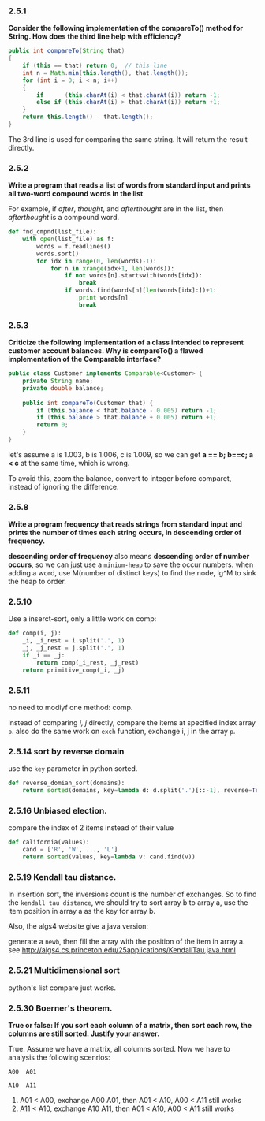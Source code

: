 ### 2.5.1

__Consider the following implementation of the compareTo() method for String. How does the third line help with efficiency?__

```Java
public int compareTo(String that)
{
    if (this == that) return 0;  // this line
    int n = Math.min(this.length(), that.length());
    for (int i = 0; i < n; i++)
    {
        if      (this.charAt(i) < that.charAt(i)) return -1;
        else if (this.charAt(i) > that.charAt(i)) return +1;
    }
    return this.length() - that.length();
}
```

The 3rd line is used for comparing the same string. It will return the result directly.

### 2.5.2

__Write a program that reads a list of words from standard input and prints all two-word compound words in the list__

For example, if _after_, _thought_, and _afterthought_ are in the list, then _afterthought_ is a compound word.

```python
def fnd_cmpnd(list_file):
    with open(list_file) as f:
        words = f.readlines()
        words.sort()
        for idx in range(0, len(words)-1):
            for n in xrange(idx+1, len(words)):
                if not words[n].startswith(words[idx]):
                    break
                if words.find(words[n][len(words[idx]:])+1:
                    print words[n]
                    break
```

### 2.5.3

__Criticize the following implementation of a class intended to represent customer account balances. Why is compareTo() a flawed implementation of the Comparable interface?__

```java
public class Customer implements Comparable<Customer> {
    private String name;
    private double balance;
    
    public int compareTo(Customer that) {
        if (this.balance < that.balance - 0.005) return -1;
        if (this.balance > that.balance + 0.005) return +1; 
        return 0;
    }
}
```

let's assume a is 1.003, b is 1.006, c is 1.009, so we can get __a == b; b==c; a < c__ at the same time, which is wrong.

To avoid this, zoom the balance, convert to integer before comparet, instead of ignoring the difference.

### 2.5.8

__Write a program frequency that reads strings from standard input and prints the number of times each string occurs, in descending order of frequency.__


__descending order of frequency__ also means __descending order of number occurs__, so we can just use a ``minium-heap`` to save the occur numbers. when adding a word, use M(number of distinct keys) to find the node, lg^M to sink the heap to order.

### 2.5.10

Use a inserct-sort, only a little work on comp:
```python
def comp(i, j):
    _i, _i_rest = i.split('.', 1)
    _j, _j_rest = j.split('.', 1)
    if _i == _j:
        return comp(_i_rest, _j_rest)
    return primitive_comp(_i, _j)
```

### 2.5.11

no need to modiyf one method: comp.

instead of comparing _i, j_ directly, compare the items at specified index array ``p``. also do the same work on ``exch`` function, exchange i, j in the array ``p``.


### 2.5.14 sort by reverse domain

use the ``key`` parameter in python sorted.

```python
def reverse_domian_sort(domains):
    return sorted(domains, key=lambda d: d.split('.')[::-1], reverse=True)
```    

### 2.5.16 Unbiased election.

compare the index of 2 items instead of their value
```python
def california(values):
    cand = ['R', 'W', ..., 'L']
    return sorted(values, key=lambda v: cand.find(v))
```    

### 2.5.19 Kendall tau distance.

In insertion sort, the inversions count is the number of exchanges. So to find the ``kendall tau distance``, we should try to sort array b to array a, use the item position in array a as the key for array b.

Also, the algs4 website give a java version:

generate a ``newb``, then fill the array with the position of the item in array a. see http://algs4.cs.princeton.edu/25applications/KendallTau.java.html

### 2.5.21 Multidimensional sort

python's list compare just works.

### 2.5.30 Boerner's theorem.

__True or false: If you sort each column of a matrix, then sort each row, the columns are still sorted. Justify your answer.__

True. Assume we have a matrix, all columns sorted. Now we have to analysis the following scenrios:

```
A00  A01

A10  A11
```

1. A01 < A00, exchange A00 A01, then A01 < A10, A00 < A11 still works
2. A11 < A10, exchange A10 A11, then A01 < A10, A00 < A11 still works
